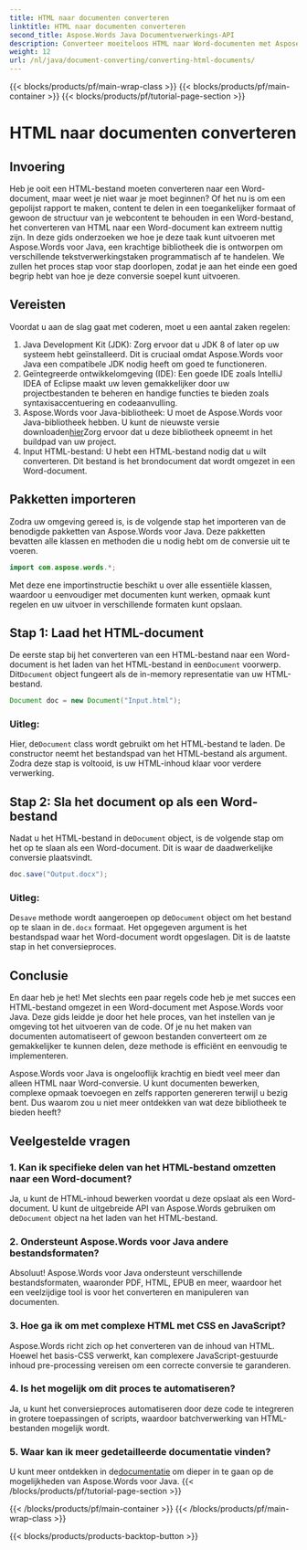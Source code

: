 ```yaml
---
title: HTML naar documenten converteren
linktitle: HTML naar documenten converteren
second_title: Aspose.Words Java Documentverwerkings-API
description: Converteer moeiteloos HTML naar Word-documenten met Aspose.Words voor Java. Leer hoe u deze conversie in slechts een paar stappen uitvoert met onze uitgebreide gids.
weight: 12
url: /nl/java/document-converting/converting-html-documents/
---
```


{{< blocks/products/pf/main-wrap-class >}}
{{< blocks/products/pf/main-container >}}
{{< blocks/products/pf/tutorial-page-section >}}

# HTML naar documenten converteren


## Invoering

Heb je ooit een HTML-bestand moeten converteren naar een Word-document, maar weet je niet waar je moet beginnen? Of het nu is om een gepolijst rapport te maken, content te delen in een toegankelijker formaat of gewoon de structuur van je webcontent te behouden in een Word-bestand, het converteren van HTML naar een Word-document kan extreem nuttig zijn. In deze gids onderzoeken we hoe je deze taak kunt uitvoeren met Aspose.Words voor Java, een krachtige bibliotheek die is ontworpen om verschillende tekstverwerkingstaken programmatisch af te handelen. We zullen het proces stap voor stap doorlopen, zodat je aan het einde een goed begrip hebt van hoe je deze conversie soepel kunt uitvoeren.

## Vereisten

Voordat u aan de slag gaat met coderen, moet u een aantal zaken regelen:

1. Java Development Kit (JDK): Zorg ervoor dat u JDK 8 of later op uw systeem hebt geïnstalleerd. Dit is cruciaal omdat Aspose.Words voor Java een compatibele JDK nodig heeft om goed te functioneren.
2. Geïntegreerde ontwikkelomgeving (IDE): Een goede IDE zoals IntelliJ IDEA of Eclipse maakt uw leven gemakkelijker door uw projectbestanden te beheren en handige functies te bieden zoals syntaxisaccentuering en codeaanvulling.
3.  Aspose.Words voor Java-bibliotheek: U moet de Aspose.Words voor Java-bibliotheek hebben. U kunt de nieuwste versie downloaden[hier](https://releases.aspose.com/words/java/)Zorg ervoor dat u deze bibliotheek opneemt in het buildpad van uw project.
4. Input HTML-bestand: U hebt een HTML-bestand nodig dat u wilt converteren. Dit bestand is het brondocument dat wordt omgezet in een Word-document.

## Pakketten importeren

Zodra uw omgeving gereed is, is de volgende stap het importeren van de benodigde pakketten van Aspose.Words voor Java. Deze pakketten bevatten alle klassen en methoden die u nodig hebt om de conversie uit te voeren.

```java
import com.aspose.words.*;
```

Met deze ene importinstructie beschikt u over alle essentiële klassen, waardoor u eenvoudiger met documenten kunt werken, opmaak kunt regelen en uw uitvoer in verschillende formaten kunt opslaan.

## Stap 1: Laad het HTML-document

De eerste stap bij het converteren van een HTML-bestand naar een Word-document is het laden van het HTML-bestand in een`Document` voorwerp. Dit`Document` object fungeert als de in-memory representatie van uw HTML-bestand.

```java
Document doc = new Document("Input.html");
```

### Uitleg:

 Hier, de`Document` class wordt gebruikt om het HTML-bestand te laden. De constructor neemt het bestandspad van het HTML-bestand als argument. Zodra deze stap is voltooid, is uw HTML-inhoud klaar voor verdere verwerking.

## Stap 2: Sla het document op als een Word-bestand

 Nadat u het HTML-bestand in de`Document` object, is de volgende stap om het op te slaan als een Word-document. Dit is waar de daadwerkelijke conversie plaatsvindt.

```java
doc.save("Output.docx");
```

### Uitleg:

 De`save` methode wordt aangeroepen op de`Document` object om het bestand op te slaan in de`.docx` formaat. Het opgegeven argument is het bestandspad waar het Word-document wordt opgeslagen. Dit is de laatste stap in het conversieproces.

## Conclusie

En daar heb je het! Met slechts een paar regels code heb je met succes een HTML-bestand omgezet in een Word-document met Aspose.Words voor Java. Deze gids leidde je door het hele proces, van het instellen van je omgeving tot het uitvoeren van de code. Of je nu het maken van documenten automatiseert of gewoon bestanden converteert om ze gemakkelijker te kunnen delen, deze methode is efficiënt en eenvoudig te implementeren.

Aspose.Words voor Java is ongelooflijk krachtig en biedt veel meer dan alleen HTML naar Word-conversie. U kunt documenten bewerken, complexe opmaak toevoegen en zelfs rapporten genereren terwijl u bezig bent. Dus waarom zou u niet meer ontdekken van wat deze bibliotheek te bieden heeft?

## Veelgestelde vragen

### 1. Kan ik specifieke delen van het HTML-bestand omzetten naar een Word-document?

 Ja, u kunt de HTML-inhoud bewerken voordat u deze opslaat als een Word-document. U kunt de uitgebreide API van Aspose.Words gebruiken om de`Document` object na het laden van het HTML-bestand.

### 2. Ondersteunt Aspose.Words voor Java andere bestandsformaten?

Absoluut! Aspose.Words voor Java ondersteunt verschillende bestandsformaten, waaronder PDF, HTML, EPUB en meer, waardoor het een veelzijdige tool is voor het converteren en manipuleren van documenten.

### 3. Hoe ga ik om met complexe HTML met CSS en JavaScript?

Aspose.Words richt zich op het converteren van de inhoud van HTML. Hoewel het basis-CSS verwerkt, kan complexere JavaScript-gestuurde inhoud pre-processing vereisen om een correcte conversie te garanderen.

### 4. Is het mogelijk om dit proces te automatiseren?

Ja, u kunt het conversieproces automatiseren door deze code te integreren in grotere toepassingen of scripts, waardoor batchverwerking van HTML-bestanden mogelijk wordt.

### 5. Waar kan ik meer gedetailleerde documentatie vinden?

 U kunt meer ontdekken in de[documentatie](https://reference.aspose.com/words/java/) om dieper in te gaan op de mogelijkheden van Aspose.Words voor Java.
{{< /blocks/products/pf/tutorial-page-section >}}

{{< /blocks/products/pf/main-container >}}
{{< /blocks/products/pf/main-wrap-class >}}

{{< blocks/products/products-backtop-button >}}
